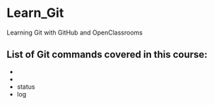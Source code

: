 # Learn_Git

Learning Git with GitHub and OpenClassrooms

List of Git commands covered in this course:
- 
- 
- 
- status
- log
